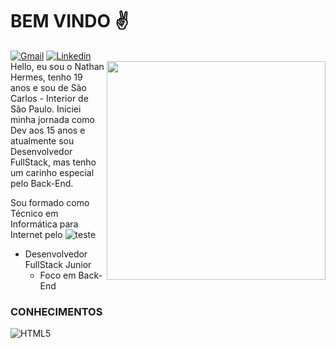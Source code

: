# BEM VINDO :v:
[![Gmail](https://img.shields.io/badge/hermesnathan8@gmail.com-D14836?style=for-the-badge&logo=gmail&logoColor=white)](mailto:hermesnathan8@gmail.com?) [![Linkedin](https://img.shields.io/badge/NathanHermes-0077B5?style=for-the-badge&logo=linkedin&logoColor=white)](https://www.linkedin.com/in/nathan-hermes-230b99209/)
<br>
<img src="https://media.tenor.com/KBe_nw4IL2QAAAAC/matrix-code.gif" align="right" width="350px">
Hello, eu sou o Nathan Hermes, tenho 19 anos e sou de São Carlos - Interior de São Paulo.
Iniciei minha jornada como Dev aos 15 anos e atualmente sou Desenvolvedor FullStack, mas 
tenho um carinho especial pelo Back-End.

Sou formado como Técnico em Informática para Internet pelo ![teste](https://img.shields.io/badge/IFSP-IFSP-399737?style=for-the-badge&logo=data:image/png;base64,data:image/png;base64,data:image/png;base64,https://scontent.fqsc1-1.fna.fbcdn.net/v/t39.30808-6/244254225_4552661901512945_6524785465942103178_n.jpg?_nc_cat=105&ccb=1-7&_nc_sid=09cbfe&_nc_eui2=AeHEVvglIcPMYjHVmAPEjs0LTicP0h13qN1OJw_SHXeo3QCIbKtBPM8PdBaN4agoZ8klMPNmnpyixElKqNHSvwoJ&_nc_ohc=Kpojhk_BykwAX-uxHyI&_nc_ht=scontent.fqsc1-1.fna&oh=00_AfCzo2HqnCk1TtXUiLN62buDLKtyH7Mj3TEjpi1nVikTDw&oe=63A104B0)

- Desenvolvedor FullStack Junior
  - Foco em Back-End
### CONHECIMENTOS
  ![HTML5](https://img.shields.io/badge/html5-%23E34F26.svg?style=for-the-badge&logo=html5&logoColor=white)

<!---
NathanHermes/NathanHermes is a ✨ special ✨ repository because its `README.md` (this file) appears on your GitHub profile.
You can click the Preview link to take a look at your changes.
--->
